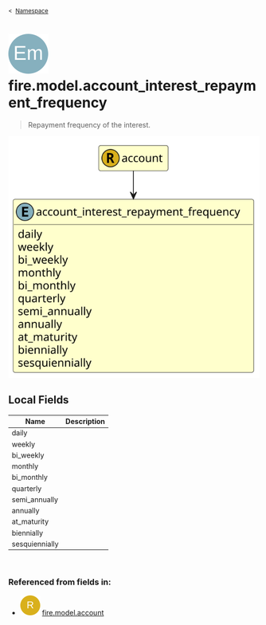 <sub>&lt;&nbsp; [Namespace](index.md)</sub>
# <img src='images/enumType-lg.svg'/> fire.model.account_interest_repayment_frequency
>  
>Repayment frequency of the interest.
> 
<img src='images/fire.model.account_interest_repayment_frequency.svg'/>


## Local Fields


| Name        | Description |
| ----------- | ----------- |
| daily |   |
| weekly |   |
| bi_weekly |   |
| monthly |   |
| bi_monthly |   |
| quarterly |   |
| semi_annually |   |
| annually |   |
| at_maturity |   |
| biennially |   |
| sesquiennially |   |

<br/>

### Referenced from fields in:
- <img src='images/recordType.svg'/> [fire.model.account](UDT-fire.model.account.md)
